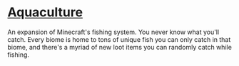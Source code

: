 # [Aquaculture](http://www.minecraftforum.net/forums/mapping-and-modding/minecraft-mods/1283907-aquaculture)

An expansion of Minecraft's fishing system. You never know what you'll catch. Every biome is home to tons of unique fish you can only catch in that biome, and there's a myriad of new loot items you can randomly catch while fishing.